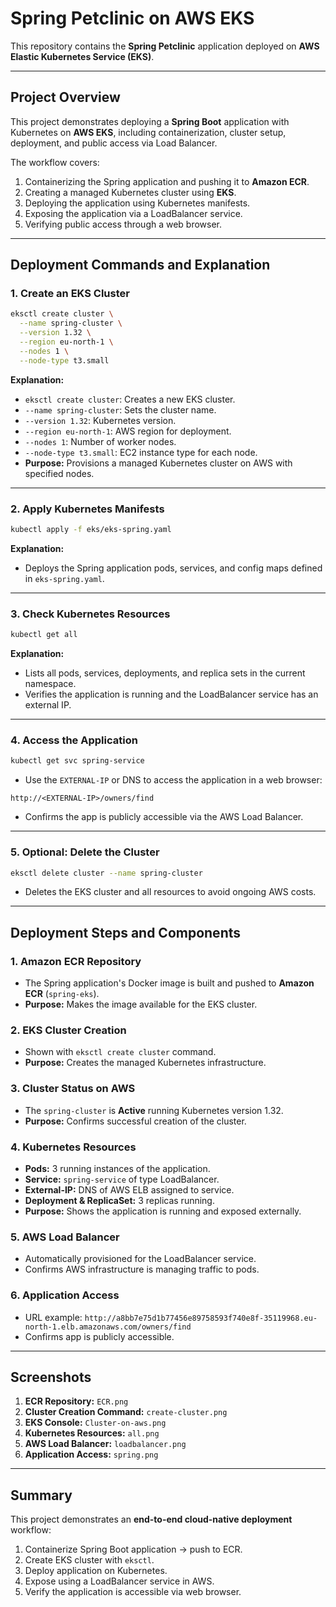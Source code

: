 # Spring Petclinic on AWS EKS

This repository contains the **Spring Petclinic** application deployed on **AWS Elastic Kubernetes Service (EKS)**.

---

## Project Overview
This project demonstrates deploying a **Spring Boot** application with Kubernetes on **AWS EKS**, including containerization, cluster setup, deployment, and public access via Load Balancer.

The workflow covers:
1. Containerizing the Spring application and pushing it to **Amazon ECR**.
2. Creating a managed Kubernetes cluster using **EKS**.
3. Deploying the application using Kubernetes manifests.
4. Exposing the application via a LoadBalancer service.
5. Verifying public access through a web browser.

---

## Deployment Commands and Explanation

### 1. Create an EKS Cluster
```bash
eksctl create cluster \
  --name spring-cluster \
  --version 1.32 \
  --region eu-north-1 \
  --nodes 1 \
  --node-type t3.small
````

**Explanation:**

* `eksctl create cluster`: Creates a new EKS cluster.
* `--name spring-cluster`: Sets the cluster name.
* `--version 1.32`: Kubernetes version.
* `--region eu-north-1`: AWS region for deployment.
* `--nodes 1`: Number of worker nodes.
* `--node-type t3.small`: EC2 instance type for each node.
* **Purpose:** Provisions a managed Kubernetes cluster on AWS with specified nodes.

---

### 2. Apply Kubernetes Manifests

```bash
kubectl apply -f eks/eks-spring.yaml
```

**Explanation:**

* Deploys the Spring application pods, services, and config maps defined in `eks-spring.yaml`.

---

### 3. Check Kubernetes Resources

```bash
kubectl get all
```

**Explanation:**

* Lists all pods, services, deployments, and replica sets in the current namespace.
* Verifies the application is running and the LoadBalancer service has an external IP.

---

### 4. Access the Application

```bash
kubectl get svc spring-service
```

* Use the `EXTERNAL-IP` or DNS to access the application in a web browser:

```
http://<EXTERNAL-IP>/owners/find
```

* Confirms the app is publicly accessible via the AWS Load Balancer.

---

### 5. Optional: Delete the Cluster

```bash
eksctl delete cluster --name spring-cluster
```

* Deletes the EKS cluster and all resources to avoid ongoing AWS costs.

---

## Deployment Steps and Components

### 1. Amazon ECR Repository

* The Spring application's Docker image is built and pushed to **Amazon ECR** (`spring-eks`).
* **Purpose:** Makes the image available for the EKS cluster.

### 2. EKS Cluster Creation

* Shown with `eksctl create cluster` command.
* **Purpose:** Creates the managed Kubernetes infrastructure.

### 3. Cluster Status on AWS

* The `spring-cluster` is **Active** running Kubernetes version 1.32.
* **Purpose:** Confirms successful creation of the cluster.

### 4. Kubernetes Resources

* **Pods:** 3 running instances of the application.
* **Service:** `spring-service` of type LoadBalancer.
* **External-IP:** DNS of AWS ELB assigned to service.
* **Deployment & ReplicaSet:** 3 replicas running.
* **Purpose:** Shows the application is running and exposed externally.

### 5. AWS Load Balancer

* Automatically provisioned for the LoadBalancer service.
* Confirms AWS infrastructure is managing traffic to pods.

### 6. Application Access

* URL example: `http://a8bb7e75d1b77456e89758593f740e8f-35119968.eu-north-1.elb.amazonaws.com/owners/find`
* Confirms app is publicly accessible.

---

## Screenshots

1. **ECR Repository:** `ECR.png`
2. **Cluster Creation Command:** `create-cluster.png`
3. **EKS Console:** `Cluster-on-aws.png`
4. **Kubernetes Resources:** `all.png`
5. **AWS Load Balancer:** `loadbalancer.png`
6. **Application Access:** `spring.png`

---

## Summary

This project demonstrates an **end-to-end cloud-native deployment** workflow:

1. Containerize Spring Boot application → push to ECR.
2. Create EKS cluster with `eksctl`.
3. Deploy application on Kubernetes.
4. Expose using a LoadBalancer service in AWS.
5. Verify the application is accessible via web browser.

```
